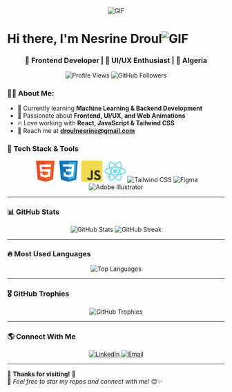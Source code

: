 <p align='center'>
<img  align='center' alt="GIF" src="https://i.pinimg.com/originals/a8/05/4b/a8054bd49daa169530dcb99b0c606a66.gif" width="500" />
</p>

### <h1 align="left"> Hi there, I'm Nesrine Droul<img alt="GIF" src="https://images-wixmp-ed30a86b8c4ca887773594c2.wixmp.com/f/6fa1d5a5-b709-4b97-8118-d37fed58aaeb/defr5rj-823ca06e-f723-4382-89de-e1fbc4222238.gif?token=eyJ0eXAiOiJKV1QiLCJhbGciOiJIUzI1NiJ9.eyJzdWIiOiJ1cm46YXBwOjdlMGQxODg5ODIyNjQzNzNhNWYwZDQxNWVhMGQyNmUwIiwiaXNzIjoidXJuOmFwcDo3ZTBkMTg4OTgyMjY0MzczYTVmMGQ0MTVlYTBkMjZlMCIsIm9iaiI6W1t7InBhdGgiOiJcL2ZcLzZmYTFkNWE1LWI3MDktNGI5Ny04MTE4LWQzN2ZlZDU4YWFlYlwvZGVmcjVyai04MjNjYTA2ZS1mNzIzLTQzODItODlkZS1lMWZiYzQyMjIyMzguZ2lmIn1dXSwiYXVkIjpbInVybjpzZXJ2aWNlOmZpbGUuZG93bmxvYWQiXX0.NA-RwOczcGjniaORHmZ-8NU8hMJgX469aEvquW_lH-g" width="60"/>  </h1>
<h3 align="center">🚀 Frontend Developer | 🎨 UI/UX Enthusiast | 📍 Algeria</h3>
<p align="center">
  <img src="https://komarev.com/ghpvc/?username=nesrinedroul&label=Profile%20views&color=ff69b4&style=flat" alt="Profile Views" />
  <img src="https://img.shields.io/github/followers/nesrinedroul?label=Followers&style=social" alt="GitHub Followers" />
</p>

### 👩‍💻 About Me: 
- 🌱 Currently learning **Machine Learning & Backend Development**  
- 🎨 Passionate about **Frontend, UI/UX, and Web Animations**  
- 🔥 Love working with **React, JavaScript & Tailwind CSS**  
- 📩 Reach me at **droulnesrine@gmail.com**  

### 🚀 **Tech Stack & Tools**
<p align="center">
  <img src="https://raw.githubusercontent.com/devicons/devicon/master/icons/html5/html5-original.svg" alt="HTML5" width="50" height="50"/>
  <img src="https://raw.githubusercontent.com/devicons/devicon/master/icons/css3/css3-original.svg" alt="CSS3" width="50" height="50"/>
  <img src="https://raw.githubusercontent.com/devicons/devicon/master/icons/javascript/javascript-original.svg" alt="JavaScript" width="50" height="50"/>
  <img src="https://raw.githubusercontent.com/devicons/devicon/master/icons/react/react-original.svg" alt="React" width="50" height="50"/>
  <img src="https://www.vectorlogo.zone/logos/tailwindcss/tailwindcss-icon.svg" alt="Tailwind CSS" width="50" height="50"/>
  <img src="https://www.vectorlogo.zone/logos/figma/figma-icon.svg" alt="Figma" width="50" height="50"/>
  <img src="https://www.vectorlogo.zone/logos/adobe_illustrator/adobe_illustrator-icon.svg" alt="Adobe Illustrator" width="50" height="50"/>
</p>

---

### 📊 **GitHub Stats**
<p align="center">
  <img src="https://github-readme-stats.vercel.app/api?username=nesrinedroul&show_icons=true&theme=radical" alt="GitHub Stats" width="450"/>
  <img src="https://github-readme-streak-stats.herokuapp.com/?user=nesrinedroul&theme=radical" alt="GitHub Streak" width="450"/>
</p>

---

### 🔥 **Most Used Languages**
<p align="center">
  <img src="https://github-readme-stats.vercel.app/api/top-langs/?username=nesrinedroul&layout=compact&theme=radical" alt="Top Languages" width="400"/>
</p>

---

### 🎖 **GitHub Trophies**
<p align="center">
  <img src="https://github-profile-trophy.vercel.app/?username=nesrinedroul&theme=dracula&margin-w=15" alt="GitHub Trophies" />
</p>

---

### 🌎 **Connect With Me**
<p align="center">
  <a href="https://www.linkedin.com/in/droulnesrineilhem" target="_blank">
    <img src="https://img.shields.io/badge/-LinkedIn-0A66C2?style=for-the-badge&logo=linkedin&logoColor=white" alt="LinkedIn" />
  </a>
  <a href="mailto:droulnesrine@gmail.com">
    <img src="https://img.shields.io/badge/-Email-D14836?style=for-the-badge&logo=gmail&logoColor=white" alt="Email" />
  </a>
</p>

---

🚀 **Thanks for visiting!** 💖  
🌟 *Feel free to star my repos and connect with me!* 😊✨  

